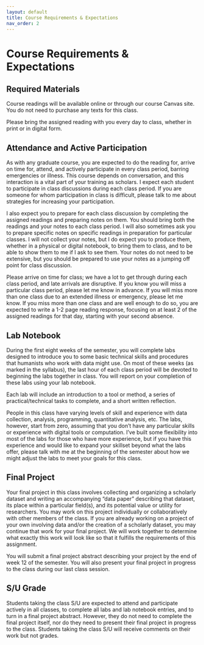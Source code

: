 ```yaml
---
layout: default
title: Course Requirements & Expectations
nav_order: 2
---
```

# Course Requirements & Expectations
## Required Materials
Course readings will be available online or through our course Canvas site. You do not need to purchase any texts for this class.

Please bring the assigned reading with you every day to class, whether in print or in digital form.

## Attendance and Active Participation
As with any graduate course, you are expected to do the reading for, arrive on time for, attend, and actively participate in every class period, barring emergencies or illness. This course depends on conversation, and this interaction is a vital part of your training as scholars. I expect each student to participate in class discussions during each class period. If you are someone for whom participation in class is difficult, please talk to me about strategies for increasing your participation.

I also expect you to prepare for each class discussion by completing the assigned readings and preparing notes on them. You should bring both the readings and your notes to each class period. I will also sometimes ask you to prepare specific notes on specific readings in preparation for particular classes. I will not collect your notes, but I do expect you to produce them, whether in a physical or digital notebook, to bring them to class, and to be able to show them to me if I ask to see them. Your notes do not need to be extensive, but you should be prepared to use your notes as a jumping off point for class discussion.

Please arrive on time for class; we have a lot to get through during each class period, and late arrivals are disruptive. If you know you will miss a particular class period, please let me know in advance. If you will miss more than one class due to an extended illness or emergency, please let me know. If you miss more than one class and are well enough to do so, you are expected to write a 1-2 page reading response, focusing on at least 2 of the assigned readings for that day, starting with your second absence.

## Lab Notebook
During the first eight weeks of the semester, you will complete labs designed to introduce you to some basic technical skills and procedures that humanists who work with data might use. On most of these weeks (as marked in the syllabus), the last hour of each class period will be devoted to beginning the labs together in class. You will report on your completion of these labs using your lab notebook.

Each lab will include an introduction to a tool or method, a series of practical/technical tasks to complete, and a short written reflection.

People in this class have varying levels of skill and experience with data collection, analysis, programming, quantitative analysis, etc. The labs, however, start from zero, assuming that you don’t have any particular skills or experience with digital tools or computation. I’ve built some flexibility into most of the labs for those who have more experience, but if you have this experience and would like to expand your skillset beyond what the labs offer, please talk with me at the beginning of the semester about how we might adjust the labs to meet your goals for this class.

## Final Project
Your final project in this class involves collecting and organizing a scholarly dataset and writing an accompanying “data paper” describing that dataset, its place within a particular field(s), and its potential value or utility for researchers. You may work on this project individually or collaboratively with other members of the class. If you are already working on a project of your own involving data and/or the creation of a scholarly dataset, you may continue that work for your final project. We will work together to determine what exactly this work will look like so that it fulfills the requirements of this assignment.

You will submit a final project abstract describing your project by the end of week 12 of the semester. You will also present your final project in progress to the class during our last class session.

## S/U Grade
Students taking the class S/U are expected to attend and participate actively in all classes, to complete all labs and lab notebook entries, and to turn in a final project abstract. However, they do not need to complete the final project itself, nor do they need to present their final project in progress to the class. Students taking the class S/U will receive comments on their work but not grades.
